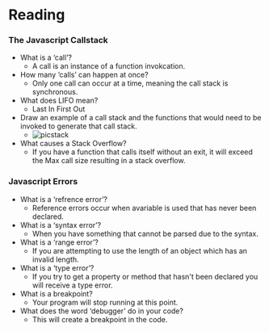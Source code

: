 # Reading 

### The Javascript Callstack

- What is a ‘call’?
  - A call is an instance of a function invokcation.
- How many ‘calls’ can happen at once?
  - Only one call can occur at a time, meaning the call stack is synchronous.
- What does LIFO mean?
  - Last In First Out 
- Draw an example of a call stack and the functions that would need to be invoked to generate that call stack.
  - ![picstack](https://user-images.githubusercontent.com/79380625/140539353-a7cd470d-7096-4e0e-9a32-8cfe7208429b.png)
- What causes a Stack Overflow?
  - If you have a function that calls itself without an exit, it will exceed the Max call size resulting in a stack overflow. 

### Javascript Errors 

- What is a ‘refrence error’?
  - Reference errors occur when avariable is used that has never been declared. 
- What is a ‘syntax error’?
  - When you have something that cannot be parsed due to the syntax.  
- What is a ‘range error’?
  - If you are attempting to use the length of an object which has an invalid length.
- What is a ‘type error’?
  - If you try to get a property or method that hasn't been declared you will receive a type error.
- What is a breakpoint?
  - Your program will stop running at this point.
- What does the word ‘debugger’ do in your code?
  - This will create a breakpoint in the code.
